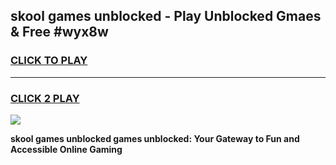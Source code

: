 
## skool games unblocked - Play Unblocked Gmaes & Free #wyx8w
<h3>
<a href="https://news.freeplayer.one?title=skool_games_unblocked&ref=26F">CLICK TO PLAY</a></h3>
<hr>

<h3>
<a href="https://news.freeplayer.one?title=skool_games_unblocked&ref=26F">CLICK 2 PLAY</a>
  
</h3>

<a href="https://news.freeplayer.one?title=skool_games_unblocked&ref=26F/"><img src="https://clearcache.store/games.png"></a>


**skool games unblocked games unblocked: Your Gateway to Fun and Accessible Online Gaming**
